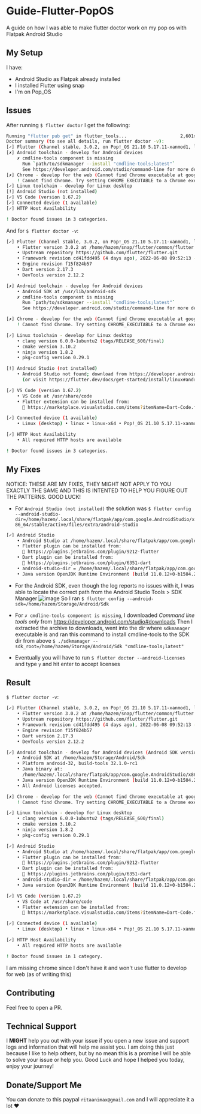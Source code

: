 # Guide-Flutter-PopOS
A guide on how I was able to make flutter doctor work on my pop os with Flatpak Android Studio

## My Setup
I have:
- Android Studio as Flatpak already installed
- I installed Flutter using snap
- I'm on Pop_OS

## Issues
After running `$ flutter doctor` I get the following:
```bash
Running "flutter pub get" in flutter_tools...                    2,601ms
Doctor summary (to see all details, run flutter doctor -v):
[✓] Flutter (Channel stable, 3.0.2, on Pop!_OS 21.10 5.17.11-xanmod1, locale en_US.UTF-8)
[✗] Android toolchain - develop for Android devices
    ✗ cmdline-tools component is missing
      Run `path/to/sdkmanager --install "cmdline-tools;latest"`
      See https://developer.android.com/studio/command-line for more details.
[✗] Chrome - develop for the web (Cannot find Chrome executable at google-chrome)
    ! Cannot find Chrome. Try setting CHROME_EXECUTABLE to a Chrome executable.
[✓] Linux toolchain - develop for Linux desktop
[!] Android Studio (not installed)
[✓] VS Code (version 1.67.2)
[✓] Connected device (1 available)
[✓] HTTP Host Availability

! Doctor found issues in 3 categories.
```
And for `$ flutter doctor -v`:
```bash
[✓] Flutter (Channel stable, 3.0.2, on Pop!_OS 21.10 5.17.11-xanmod1, locale en_US.UTF-8)
    • Flutter version 3.0.2 at /home/hazem/snap/flutter/common/flutter
    • Upstream repository https://github.com/flutter/flutter.git
    • Framework revision cd41fdd495 (4 days ago), 2022-06-08 09:52:13 -0700
    • Engine revision f15f824b57
    • Dart version 2.17.3
    • DevTools version 2.12.2

[✗] Android toolchain - develop for Android devices
    • Android SDK at /usr/lib/android-sdk
    ✗ cmdline-tools component is missing
      Run `path/to/sdkmanager --install "cmdline-tools;latest"`
      See https://developer.android.com/studio/command-line for more details.

[✗] Chrome - develop for the web (Cannot find Chrome executable at google-chrome)
    ! Cannot find Chrome. Try setting CHROME_EXECUTABLE to a Chrome executable.

[✓] Linux toolchain - develop for Linux desktop
    • clang version 6.0.0-1ubuntu2 (tags/RELEASE_600/final)
    • cmake version 3.10.2
    • ninja version 1.8.2
    • pkg-config version 0.29.1

[!] Android Studio (not installed)
    • Android Studio not found; download from https://developer.android.com/studio/index.html
      (or visit https://flutter.dev/docs/get-started/install/linux#android-setup for detailed instructions).

[✓] VS Code (version 1.67.2)
    • VS Code at /usr/share/code
    • Flutter extension can be installed from:
      🔨 https://marketplace.visualstudio.com/items?itemName=Dart-Code.flutter

[✓] Connected device (1 available)
    • Linux (desktop) • linux • linux-x64 • Pop!_OS 21.10 5.17.11-xanmod1

[✓] HTTP Host Availability
    • All required HTTP hosts are available

! Doctor found issues in 3 categories.
```

## My Fixes
NOTICE: THESE ARE MY FIXES, THEY MIGHT NOT APPLY TO YOU EXACTLY THE SAME AND THIS IS INTENTED TO HELP YOU FIGURE OUT THE PATTERNS. GOOD LUCK!

- For `Android Studio (not installed)` the solution was `$ flutter config --android-studio-dir=/home/hazem/.local/share/flatpak/app/com.google.AndroidStudio/x86_64/stable/active/files/extra/android-studio`
```bash
[✓] Android Studio
    • Android Studio at /home/hazem/.local/share/flatpak/app/com.google.AndroidStudio/x86_64/stable/active/files/extra/android-studio
    • Flutter plugin can be installed from:
      🔨 https://plugins.jetbrains.com/plugin/9212-flutter
    • Dart plugin can be installed from:
      🔨 https://plugins.jetbrains.com/plugin/6351-dart
    • android-studio-dir = /home/hazem/.local/share/flatpak/app/com.google.AndroidStudio/x86_64/stable/active/files/extra/android-studio
    • Java version OpenJDK Runtime Environment (build 11.0.12+0-b1504.28-7817840)
```

- For the Android SDK, even though the log reports no issues with it, I was able to locate the correct path from the Android Studio Tools > SDK Manager
    ![image](https://user-images.githubusercontent.com/94578938/173247131-3bec6d1a-577f-4fc5-8079-7df780b7e684.png)
    So I ran `$ flutter config --android-sdk=/home/hazem/Storage/Android/Sdk`

- For `✗ cmdline-tools component is missing`, I downloaded *Command line tools only* from https://developer.android.com/studio#downloads Then I extracted the archive to downloads, went into the dir where `sdkmanager` executable is and ran this command to install cmdline-tools to the SDK dir from above `$ ./sdkmanager --sdk_root=/home/hazem/Storage/Android/Sdk "cmdline-tools;latest"`
-  Eventually you will have to run `$ flutter doctor --android-licenses` and type `y` and hit enter to accept licenses

## Result

`$ flutter doctor -v`:
```bash
[✓] Flutter (Channel stable, 3.0.2, on Pop!_OS 21.10 5.17.11-xanmod1, locale en_US.UTF-8)
    • Flutter version 3.0.2 at /home/hazem/snap/flutter/common/flutter
    • Upstream repository https://github.com/flutter/flutter.git
    • Framework revision cd41fdd495 (4 days ago), 2022-06-08 09:52:13 -0700
    • Engine revision f15f824b57
    • Dart version 2.17.3
    • DevTools version 2.12.2

[✓] Android toolchain - develop for Android devices (Android SDK version 32.1.0-rc1)
    • Android SDK at /home/hazem/Storage/Android/Sdk
    • Platform android-32, build-tools 32.1.0-rc1
    • Java binary at:
      /home/hazem/.local/share/flatpak/app/com.google.AndroidStudio/x86_64/stable/active/files/extra/android-studio/jre/bin/java
    • Java version OpenJDK Runtime Environment (build 11.0.12+0-b1504.28-7817840)
    • All Android licenses accepted.

[✗] Chrome - develop for the web (Cannot find Chrome executable at google-chrome)
    ! Cannot find Chrome. Try setting CHROME_EXECUTABLE to a Chrome executable.

[✓] Linux toolchain - develop for Linux desktop
    • clang version 6.0.0-1ubuntu2 (tags/RELEASE_600/final)
    • cmake version 3.10.2
    • ninja version 1.8.2
    • pkg-config version 0.29.1

[✓] Android Studio
    • Android Studio at /home/hazem/.local/share/flatpak/app/com.google.AndroidStudio/x86_64/stable/active/files/extra/android-studio
    • Flutter plugin can be installed from:
      🔨 https://plugins.jetbrains.com/plugin/9212-flutter
    • Dart plugin can be installed from:
      🔨 https://plugins.jetbrains.com/plugin/6351-dart
    • android-studio-dir = /home/hazem/.local/share/flatpak/app/com.google.AndroidStudio/x86_64/stable/active/files/extra/android-studio
    • Java version OpenJDK Runtime Environment (build 11.0.12+0-b1504.28-7817840)

[✓] VS Code (version 1.67.2)
    • VS Code at /usr/share/code
    • Flutter extension can be installed from:
      🔨 https://marketplace.visualstudio.com/items?itemName=Dart-Code.flutter

[✓] Connected device (1 available)
    • Linux (desktop) • linux • linux-x64 • Pop!_OS 21.10 5.17.11-xanmod1

[✓] HTTP Host Availability
    • All required HTTP hosts are available

! Doctor found issues in 1 category.
```
I am missing chrome since I don't have it and won't use flutter to develop for web (as of writing this)

## Contributing
Feel free to open a PR.

## Technical Support
I **MIGHT** help you out with your issue if you open a new issue and support logs and information that will help me assist you. I am doing this just because I like to help others, but by no mean this is a promise I will be able to solve your issue or help you.
Good Luck and hope I helped you today, enjoy your journey!

## Donate/Support Me
You can donate to this paypal `ritaanimax@gmail.com` and I will appreciate it a lot ❤️
